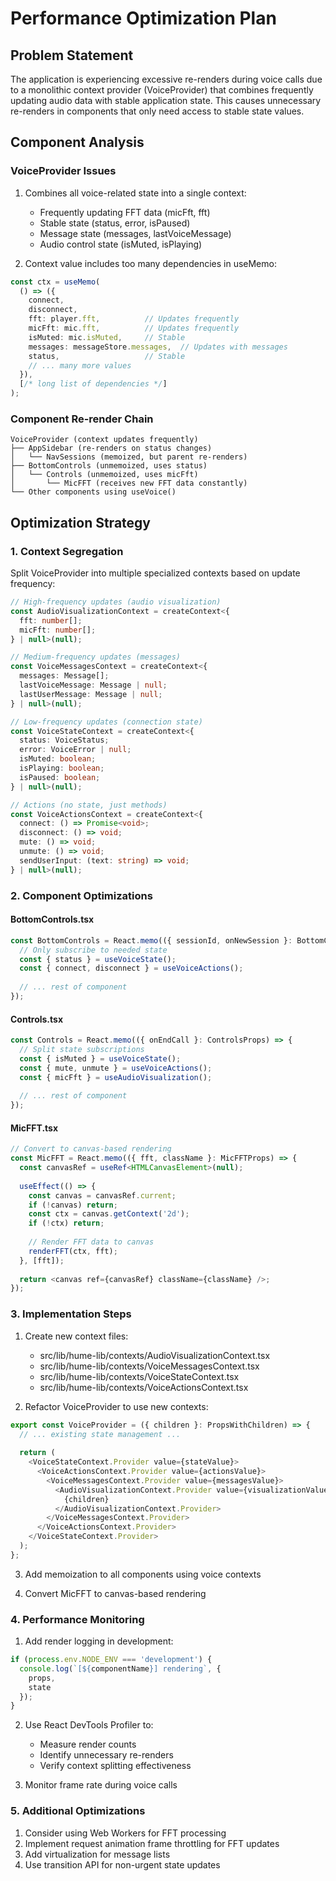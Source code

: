 # Performance Optimization Plan

## Problem Statement
The application is experiencing excessive re-renders during voice calls due to a monolithic context provider (VoiceProvider) that combines frequently updating audio data with stable application state. This causes unnecessary re-renders in components that only need access to stable state values.

## Component Analysis

### VoiceProvider Issues
1. Combines all voice-related state into a single context:
   - Frequently updating FFT data (micFft, fft)
   - Stable state (status, error, isPaused)
   - Message state (messages, lastVoiceMessage)
   - Audio control state (isMuted, isPlaying)

2. Context value includes too many dependencies in useMemo:
```typescript
const ctx = useMemo(
  () => ({
    connect,
    disconnect,
    fft: player.fft,          // Updates frequently
    micFft: mic.fft,          // Updates frequently
    isMuted: mic.isMuted,     // Stable
    messages: messageStore.messages,  // Updates with messages
    status,                   // Stable
    // ... many more values
  }),
  [/* long list of dependencies */]
);
```

### Component Re-render Chain
```
VoiceProvider (context updates frequently)
├── AppSidebar (re-renders on status changes)
│   └── NavSessions (memoized, but parent re-renders)
├── BottomControls (unmemoized, uses status)
│   └── Controls (unmemoized, uses micFft)
│       └── MicFFT (receives new FFT data constantly)
└── Other components using useVoice()
```

## Optimization Strategy

### 1. Context Segregation
Split VoiceProvider into multiple specialized contexts based on update frequency:

```typescript
// High-frequency updates (audio visualization)
const AudioVisualizationContext = createContext<{
  fft: number[];
  micFft: number[];
} | null>(null);

// Medium-frequency updates (messages)
const VoiceMessagesContext = createContext<{
  messages: Message[];
  lastVoiceMessage: Message | null;
  lastUserMessage: Message | null;
} | null>(null);

// Low-frequency updates (connection state)
const VoiceStateContext = createContext<{
  status: VoiceStatus;
  error: VoiceError | null;
  isMuted: boolean;
  isPlaying: boolean;
  isPaused: boolean;
} | null>(null);

// Actions (no state, just methods)
const VoiceActionsContext = createContext<{
  connect: () => Promise<void>;
  disconnect: () => void;
  mute: () => void;
  unmute: () => void;
  sendUserInput: (text: string) => void;
} | null>(null);
```

### 2. Component Optimizations

#### BottomControls.tsx
```typescript
const BottomControls = React.memo(({ sessionId, onNewSession }: BottomControlsProps) => {
  // Only subscribe to needed state
  const { status } = useVoiceState();
  const { connect, disconnect } = useVoiceActions();
  
  // ... rest of component
});
```

#### Controls.tsx
```typescript
const Controls = React.memo(({ onEndCall }: ControlsProps) => {
  // Split state subscriptions
  const { isMuted } = useVoiceState();
  const { mute, unmute } = useVoiceActions();
  const { micFft } = useAudioVisualization();
  
  // ... rest of component
});
```

#### MicFFT.tsx
```typescript
// Convert to canvas-based rendering
const MicFFT = React.memo(({ fft, className }: MicFFTProps) => {
  const canvasRef = useRef<HTMLCanvasElement>(null);
  
  useEffect(() => {
    const canvas = canvasRef.current;
    if (!canvas) return;
    const ctx = canvas.getContext('2d');
    if (!ctx) return;
    
    // Render FFT data to canvas
    renderFFT(ctx, fft);
  }, [fft]);
  
  return <canvas ref={canvasRef} className={className} />;
});
```

### 3. Implementation Steps

1. Create new context files:
   - src/lib/hume-lib/contexts/AudioVisualizationContext.tsx
   - src/lib/hume-lib/contexts/VoiceMessagesContext.tsx
   - src/lib/hume-lib/contexts/VoiceStateContext.tsx
   - src/lib/hume-lib/contexts/VoiceActionsContext.tsx

2. Refactor VoiceProvider to use new contexts:
```typescript
export const VoiceProvider = ({ children }: PropsWithChildren) => {
  // ... existing state management ...
  
  return (
    <VoiceStateContext.Provider value={stateValue}>
      <VoiceActionsContext.Provider value={actionsValue}>
        <VoiceMessagesContext.Provider value={messagesValue}>
          <AudioVisualizationContext.Provider value={visualizationValue}>
            {children}
          </AudioVisualizationContext.Provider>
        </VoiceMessagesContext.Provider>
      </VoiceActionsContext.Provider>
    </VoiceStateContext.Provider>
  );
};
```

3. Add memoization to all components using voice contexts

4. Convert MicFFT to canvas-based rendering

### 4. Performance Monitoring

1. Add render logging in development:
```typescript
if (process.env.NODE_ENV === 'development') {
  console.log(`[${componentName}] rendering`, {
    props,
    state
  });
}
```

2. Use React DevTools Profiler to:
   - Measure render counts
   - Identify unnecessary re-renders
   - Verify context splitting effectiveness

3. Monitor frame rate during voice calls

### 5. Additional Optimizations

1. Consider using Web Workers for FFT processing
2. Implement request animation frame throttling for FFT updates
3. Add virtualization for message lists
4. Use transition API for non-urgent state updates
